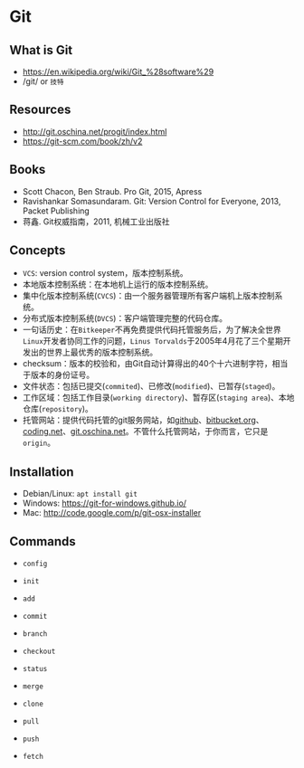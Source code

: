 # Git

## What is Git
- https://en.wikipedia.org/wiki/Git_%28software%29
- /git/ or `技特`

## Resources
- http://git.oschina.net/progit/index.html
- https://git-scm.com/book/zh/v2

## Books
- Scott Chacon, Ben Straub. Pro Git, 2015, Apress
- Ravishankar Somasundaram. Git: Version Control for Everyone, 2013, Packet Publishing  
- 蒋鑫. Git权威指南，2011, 机械工业出版社

## Concepts

- `VCS`: version control system，版本控制系统。
- 本地版本控制系统：在本地机上运行的版本控制系统。
- 集中化版本控制系统(`CVCS`)：由一个服务器管理所有客户端机上版本控制系统。
- 分布式版本控制系统(`DVCS`)：客户端管理完整的代码仓库。
- 一句话历史：在`Bitkeeper`不再免费提供代码托管服务后，为了解决全世界`Linux`开发者协同工作的问题，`Linus Torvalds`于2005年4月花了三个星期开发出的世界上最优秀的版本控制系统。
- checksum：版本的校验和，由Git自动计算得出的40个十六进制字符，相当于版本的身份证号。
- 文件状态：包括已提交(`commited`)、已修改(`modified`)、已暂存(`staged`)。
- 工作区域：包括工作目录(`working directory`)、暂存区(`staging area`)、本地仓库(`repository`)。
- 托管网站：提供代码托管的git服务网站，如[github](https://github.com)、[bitbucket.org](https://bitbucket.org)、[coding.net](https://coding.net)、[git.oschina.net](https://git.oschina.net)。不管什么托管网站，于你而言，它只是`origin`。


## Installation
- Debian/Linux: `apt install git`
- Windows: https://git-for-windows.github.io/
- Mac: http://code.google.com/p/git-osx-installer

## Commands

- `config`

- `init`

- `add`

- `commit`

- `branch`

- `checkout`

- `status`

- `merge` 

- `clone` 

- `pull` 

- `push` 

- `fetch` 
